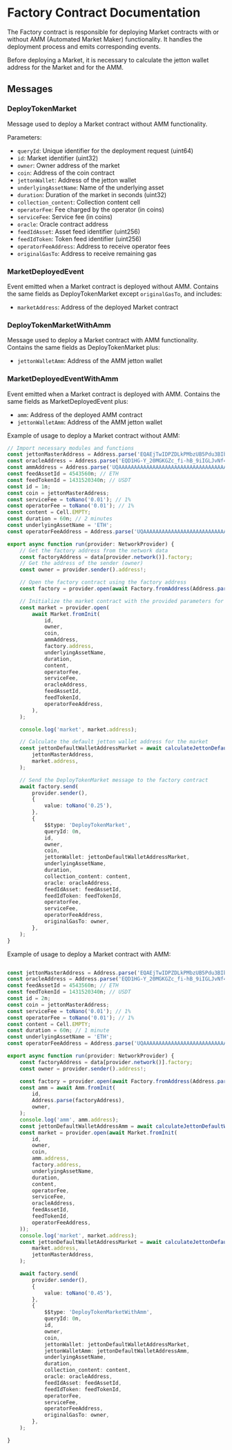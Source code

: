 # Factory Contract Documentation

The Factory contract is responsible for deploying Market contracts with or without AMM (Automated Market Maker) functionality. It handles the deployment process and emits corresponding events.

Before deploying a Market, it is necessary to calculate the jetton wallet address for the Market and for the AMM.


## Messages

### DeployTokenMarket
Message used to deploy a Market contract without AMM functionality.

Parameters:
- `queryId`: Unique identifier for the deployment request (uint64)
- `id`: Market identifier (uint32)  
- `owner`: Owner address of the market
- `coin`: Address of the coin contract
- `jettonWallet`: Address of the jetton wallet
- `underlyingAssetName`: Name of the underlying asset
- `duration`: Duration of the market in seconds (uint32)
- `collection_content`: Collection content cell
- `operatorFee`: Fee charged by the operator (in coins)
- `serviceFee`: Service fee (in coins)
- `oracle`: Oracle contract address
- `feedIdAsset`: Asset feed identifier (uint256)
- `feedIdToken`: Token feed identifier (uint256)
- `operatorFeeAddress`: Address to receive operator fees
- `originalGasTo`: Address to receive remaining gas

### MarketDeployedEvent 
Event emitted when a Market contract is deployed without AMM.
Contains the same fields as DeployTokenMarket except `originalGasTo`, and includes:
- `marketAddress`: Address of the deployed Market contract

### DeployTokenMarketWithAmm
Message used to deploy a Market contract with AMM functionality.
Contains the same fields as DeployTokenMarket plus:
- `jettonWalletAmm`: Address of the AMM jetton wallet

### MarketDeployedEventWithAmm
Event emitted when a Market contract is deployed with AMM.
Contains the same fields as MarketDeployedEvent plus:
- `amm`: Address of the deployed AMM contract
- `jettonWalletAmm`: Address of the AMM jetton wallet


Example of usage to deploy a Market contract without AMM:


```typescript
// Import necessary modules and functions
const jettonMasterAddress = Address.parse('EQAEjTwIDPZDLkPMbzUB5Pdu3BIbKYVdzgSp9wG3VHJL-rWw');
const oracleAddress = Address.parse('EQD1HG-Y_20MGKGZc_fi-hB_9iIGLJvNf4JVZGXTWG93sRmI');
const ammAddress = Address.parse('UQAAAAAAAAAAAAAAAAAAAAAAAAAAAAAAAAAAAAAAAAAAAJKZ'); // zero address
const feedAssetId = 4543560n; // ETH
const feedTokenId = 1431520340n; // USDT
const id = 1n;
const coin = jettonMasterAddress;
const serviceFee = toNano('0.01'); // 1%
const operatorFee = toNano('0.01'); // 1%
const content = Cell.EMPTY;
const duration = 60n; // 2 minutes
const underlyingAssetName = 'ETH';
const operatorFeeAddress = Address.parse('UQAAAAAAAAAAAAAAAAAAAAAAAAAAAAAAAAAAAAAAAAAAAJKZ');

export async function run(provider: NetworkProvider) {
    // Get the factory address from the network data
    const factoryAddress = data[provider.network()].factory;
    // Get the address of the sender (owner)
    const owner = provider.sender().address!;

    // Open the factory contract using the factory address
    const factory = provider.open(await Factory.fromAddress(Address.parse(factoryAddress)));

    // Initialize the market contract with the provided parameters for calculation of the jetton wallet address
    const market = provider.open(
        await Market.fromInit(
            id,
            owner,
            coin,
            ammAddress,
            factory.address,
            underlyingAssetName,
            duration,
            content,
            operatorFee,
            serviceFee,
            oracleAddress,
            feedAssetId,
            feedTokenId,
            operatorFeeAddress,
        ),
    );

    console.log('market', market.address);

    // Calculate the default jetton wallet address for the market
    const jettonDefaultWalletAddressMarket = await calculateJettonDefaultWalletAddress(
        jettonMasterAddress,
        market.address,
    );

    // Send the DeployTokenMarket message to the factory contract
    await factory.send(
        provider.sender(),
        {
            value: toNano('0.25'),
        },
        {
            $$type: 'DeployTokenMarket',
            queryId: 0n,
            id,
            owner,
            coin,
            jettonWallet: jettonDefaultWalletAddressMarket,
            underlyingAssetName,
            duration,
            collection_content: content,
            oracle: oracleAddress,
            feedIdAsset: feedAssetId,
            feedIdToken: feedTokenId,
            operatorFee,
            serviceFee,
            operatorFeeAddress,
            originalGasTo: owner,
        },
    );
}

``` 


Example of usage to deploy a Market contract with AMM:

```typescript

const jettonMasterAddress = Address.parse('EQAEjTwIDPZDLkPMbzUB5Pdu3BIbKYVdzgSp9wG3VHJL-rWw');
const oracleAddress = Address.parse('EQD1HG-Y_20MGKGZc_fi-hB_9iIGLJvNf4JVZGXTWG93sRmI');
const feedAssetId = 4543560n; // ETH
const feedTokenId = 1431520340n; // USDT
const id = 2n;
const coin = jettonMasterAddress;
const serviceFee = toNano('0.01'); // 1%
const operatorFee = toNano('0.01'); // 1%
const content = Cell.EMPTY;
const duration = 60n; // 1 minute
const underlyingAssetName = 'ETH';
const operatorFeeAddress = Address.parse('UQAAAAAAAAAAAAAAAAAAAAAAAAAAAAAAAAAAAAAAAAAAAJKZ');

export async function run(provider: NetworkProvider) {
    const factoryAddress = data[provider.network()].factory;
    const owner = provider.sender().address!;

    const factory = provider.open(await Factory.fromAddress(Address.parse(factoryAddress)));
    const amm = await Amm.fromInit(
        id,
        Address.parse(factoryAddress),
        owner,
    );
    console.log('amm', amm.address);
    const jettonDefaultWalletAddressAmm = await calculateJettonDefaultWalletAddress(jettonMasterAddress, amm.address);
    const market = provider.open(await Market.fromInit(
        id,
        owner,
        coin,
        amm.address,
        factory.address,
        underlyingAssetName,
        duration,
        content,
        operatorFee,
        serviceFee,
        oracleAddress,
        feedAssetId,
        feedTokenId,
        operatorFeeAddress,
    ));
    console.log('market', market.address);
    const jettonDefaultWalletAddressMarket = await calculateJettonDefaultWalletAddress(
        market.address,
        jettonMasterAddress,
    );

    await factory.send(
        provider.sender(),
        {
            value: toNano('0.45'),
        },
        {
            $$type: 'DeployTokenMarketWithAmm',
            queryId: 0n,
            id,
            owner,
            coin,
            jettonWallet: jettonDefaultWalletAddressMarket,
            jettonWalletAmm: jettonDefaultWalletAddressAmm,
            underlyingAssetName,
            duration,
            collection_content: content,
            oracle: oracleAddress,
            feedIdAsset: feedAssetId,
            feedIdToken: feedTokenId,
            operatorFee,
            serviceFee,
            operatorFeeAddress,
            originalGasTo: owner,
        },
    );

}

```

